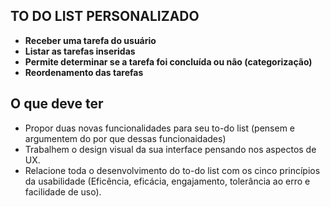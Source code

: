 ##  TO DO LIST PERSONALIZADO

- **Receber uma tarefa do usuário**
- **Listar as tarefas inseridas**
- **Permite determinar se a tarefa foi concluída ou não (categorização)**
- **Reordenamento das tarefas**

## O que deve ter 

- Propor duas novas funcionalidades para seu to-do list (pensem e argumentem do por que dessas funcionaidades)
- Trabalhem o design visual da sua interface pensando nos aspectos de UX.
- Relacione toda o desenvolvimento do to-do list com os cinco princípios da usabilidade (Eficência, eficácia, engajamento, tolerância ao erro e facilidade de uso).
